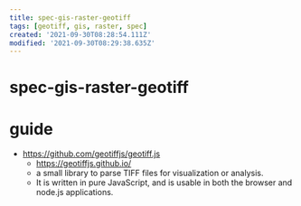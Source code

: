 ```yaml
---
title: spec-gis-raster-geotiff
tags: [geotiff, gis, raster, spec]
created: '2021-09-30T08:28:54.111Z'
modified: '2021-09-30T08:29:38.635Z'
---
```


# spec-gis-raster-geotiff

# guide

- https://github.com/geotiffjs/geotiff.js
  - https://geotiffjs.github.io/
  - a small library to parse TIFF files for visualization or analysis. 
  - It is written in pure JavaScript, and is usable in both the browser and node.js applications.
